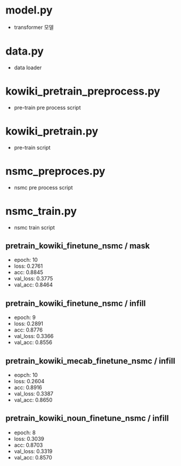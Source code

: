 # model.py
- transformer 모델

# data.py
- data loader

# kowiki_pretrain_preprocess.py
- pre-train pre process script

# kowiki_pretrain.py
- pre-train script

# nsmc_preproces.py
- nsmc pre process script

# nsmc_train.py
- nsmc train script

## pretrain_kowiki_finetune_nsmc / mask
  - epoch: 10
  - loss: 0.2761
  - acc: 0.8845
  - val_loss: 0.3775
  - val_acc: 0.8464  

## pretrain_kowiki_finetune_nsmc / infill
  - epoch: 9
  - loss: 0.2891
  - acc: 0.8776
  - val_loss: 0.3366
  - val_acc: 0.8556

## pretrain_kowiki_mecab_finetune_nsmc / infill
  - eopch: 10
  - loss: 0.2604
  - acc: 0.8916
  - val_loss: 0.3387
  - val_acc: 0.8650
  
## pretrain_kowiki_noun_finetune_nsmc / infill
  - epoch: 8
  - loss: 0.3039
  - acc: 0.8703
  - val_loss: 0.3319
  - val_acc: 0.8570
